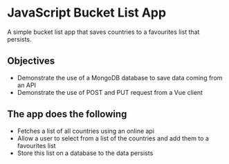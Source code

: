 # JavaScript Bucket List App
A simple bucket list app that saves countries to a favourites list that persists.

## Objectives

* Demonstrate the use of a MongoDB database to save data coming from an API
* Demonstrate the use of POST and PUT request from a Vue client

## The app does the following

* Fetches a list of all countries using an online api
* Allow a user to select from a list of the countries and add them to a favourites list
* Store this list on a database to the data persists
